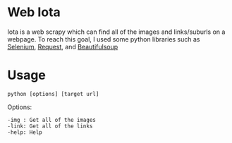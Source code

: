 # Web Iota
Iota is a web scrapy which can find all of the images and links/suburls on a webpage. To reach this goal, I used some python libraries such as [Selenium](https://github.com/SeleniumHQ/selenium), [Request](https://github.com/request/request), and [Beautifulsoup](https://pypi.org/project/bs4/)

# Usage
`python [options] [target url]`

 Options:

```
-img : Get all of the images
-link: Get all of the links
-help: Help
```
